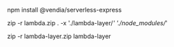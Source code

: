 npm install @vendia/serverless-express

zip -r lambda.zip . -x './lambda-layer/*' './node_modules/*'

zip -r lambda-layer.zip lambda-layer
